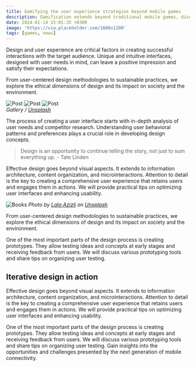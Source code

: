 ```yaml
---
title: Gamifying the user experience strategies beyond mobile games
description: Gamification extends beyond traditional mobile games, discovering innovative strategies to incorporate game-like elements into non-gaming apps for enhanced
date: 2024-01-14 15:01:35 +0300
image: 'https://via.placeholder.com/1600x1200'
tags: [games, news]
---
```

Design and user experience are critical factors in creating successful interactions with the target audience. Unique and intuitive interfaces, designed with user needs in mind, can leave a positive impression and satisfy their expectations.

From user-centered design methodologies to sustainable practices, we explore the ethical dimensions of design and its impact on society and the environment.

<div class="gallery-box">
  <div class="gallery">
    <img src="https://via.placeholder.com/1600x1200" loading="lazy" alt="Post">
    <img src="https://via.placeholder.com/1600x1200" loading="lazy" alt="Post">
    <img src="https://via.placeholder.com/1600x1200" loading="lazy" alt="Post">
  </div>
  <em>Gallery / <a href="https://via.placeholder.com/1600x1200" target="_blank">Unsplash</a></em>
</div>

The process of creating a user interface starts with in-depth analysis of user needs and competitor research. Understanding user behavioral patterns and preferences plays a crucial role in developing design concepts.

> Design is an opportunity to continue telling the story, not just to sum everything up. - Tate Linden

Effective design goes beyond visual aspects. It extends to information architecture, content organization, and microinteractions. Attention to detail is the key to creating a comprehensive user experience that retains users and engages them in actions. We will provide practical tips on optimizing user interfaces and enhancing usability.

![Books](https://via.placeholder.com/1600x1200)
*Photo by [Lala Azizli](https://via.placeholder.com/1600x1200) on [Unsplash](https://via.placeholder.com/1600x1200)*

From user-centered design methodologies to sustainable practices, we explore the ethical dimensions of design and its impact on society and the environment.

One of the most important parts of the design process is creating prototypes. They allow testing ideas and concepts at early stages and receiving feedback from users. We will discuss various prototyping tools and share tips on organizing user testing.

## Iterative design in action

Effective design goes beyond visual aspects. It extends to information architecture, content organization, and microinteractions. Attention to detail is the key to creating a comprehensive user experience that retains users and engages them in actions. We will provide practical tips on optimizing user interfaces and enhancing usability.

One of the most important parts of the design process is creating prototypes. They allow testing ideas and concepts at early stages and receiving feedback from users. We will discuss various prototyping tools and share tips on organizing user testing. Gain insights into the opportunities and challenges presented by the next generation of mobile connectivity.